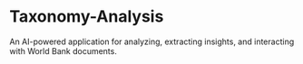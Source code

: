 # Taxonomy-Analysis
An AI-powered application for analyzing, extracting insights, and interacting with World Bank documents.
